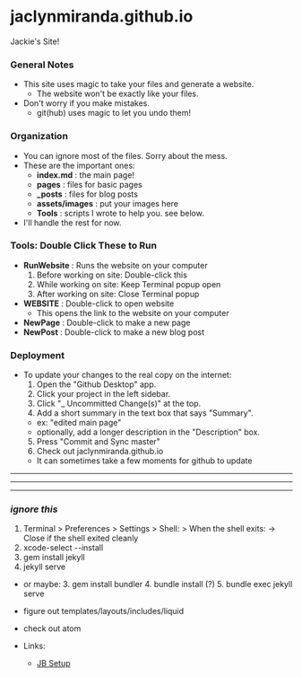 # jaclynmiranda.github.io
Jackie's Site!

### General Notes
  - This site uses magic to take your files and generate a website.
    - The website won't be exactly like your files.
  - Don't worry if you make mistakes.
    - git(hub) uses magic to let you undo them!

### Organization
  - You can ignore most of the files. Sorry about the mess.
  - These are the important ones:
    - **index.md** : the main page!
    - **pages** : files for basic pages
    - **_posts** : files for blog posts
    - **assets/images** : put your images here
    - **Tools** : scripts I wrote to help you. see below.
  - I'll handle the rest for now.

### Tools: Double Click These to Run
  - **RunWebsite** : Runs the website on your computer
  	1. Before working on site: Double-click this
    2. While working on site: Keep Terminal popup open
    3. After working on site: Close Terminal popup 
  - **WEBSITE** : Double-click to open website
  	- This opens the link to the website on your computer
  - **NewPage** : Double-click to make a new page
  - **NewPost** : Double-click to make a new blog post

### Deployment
  - To update your changes to the real copy on the internet:
    1. Open the "Github Desktop" app.
    2. Click your project in the left sidebar.
    3. Click "_ Uncommitted Change(s)" at the top.
    4. Add a short summary in the text box that says "Summary".
      - ex: "edited main page"
      - optionally, add a longer description in the "Description" box.
    5. Press "Commit and Sync master"
    6. Check out jaclynmiranda.github.io
      - It can sometimes take a few moments for github to update



***
***
***

### *ignore this*
  1. Terminal > Preferences > Settings > Shell: > When the shell exits: -> Close if the shell exited cleanly
  2. xcode-select --install
  3. gem install jekyll
  4. jekyll serve

  - or maybe:
    3. gem install bundler
    4. bundle install (?)
    5. bundle exec jekyll serve

  - figure out templates/layouts/includes/liquid
  - check out atom
  - Links:
    - [JB Setup](http://jekyllbootstrap.com/usage/jekyll-quick-start.html)




